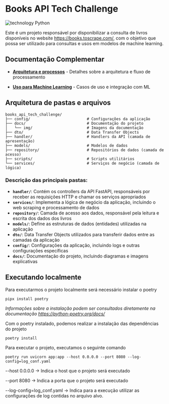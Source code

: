 # Books API Tech Challenge

![technology Python](https://img.shields.io/badge/technology-python>=3.12-yellow.svg)


Este é um projeto responsável por disponibilizar a consulta de livros disponíveis no website https://books.toscrape.com/, com o objetivo que possa ser utilizado para consultas e usos em modelos de machine learning.



## Documentação Complementar

- **[Arquitetura e processos](docs/arquitecture_design)** - Detalhes sobre a arquitetura e fluxo de processamento

- **[Uso para Machine Learning](docs/machine_learning_usage.md)** - Casos de uso e integração com ML

## Arquitetura de pastas e arquivos

```
books_api_tech_challenge/
├── config/                         # Configurações da aplicação
├── docs/                           # Documentação do projeto
│   └── img/                        # Imagens da documentação
├── dto/                            # Data Transfer Objects
├── handler/                        # Handlers da API (camada de apresentação)
├── models/                         # Modelos de dados
├── repository/                     # Repositórios de dados (camada de acesso)
├── scripts/                        # Scripts utilitários
└── services/                       # Serviços de negócio (camada de lógica)
```

### Descrição das principais pastas:

- **`handler/`**: Contém os controllers da API FastAPI, responsáveis por receber as requisições HTTP e chamar os serviços apropriados
- **`services/`**: Implementa a lógica de negócio da aplicação, incluindo o web scraping e processamento de dados
- **`repository/`**: Camada de acesso aos dados, responsável pela leitura e escrita dos dados dos livros
- **`models/`**: Define as estruturas de dados (entidades) utilizadas na aplicação
- **`dto/`**: Data Transfer Objects utilizados para transferir dados entre as camadas da aplicação
- **`config/`**: Configurações da aplicação, incluindo logs e outras configurações específicas
- **`docs/`**: Documentação do projeto, incluindo diagramas e imagens explicativas

## Executando localmente

Para executarmos o projeto localmente será necessário instalar o poetry

```
pipx install poetry
```

*Informações sobre a instalação podem ser consultados diretamente na documentação https://python-poetry.org/docs/*

Com o poetry instalado, podemos realizar a instalação das dependências do projeto


```
poetry install
```

Para executar o projeto, executamos o seguinte comando

```
poetry run uvicorn app:app --host 0.0.0.0 --port 8080 --log-config=log_conf.yaml
```

--host 0.0.0.0 -> Indica o host que o projeto será executado

--port 8080 -> Indica a porta que o projeto será executado

--log-config=log_conf.yaml -> Indica para a execução utilizar as configurações de log contidas no arquivo alvo.

